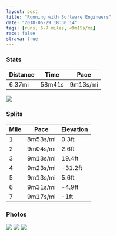 ```yaml
---
layout: post
title: "Running with Software Engineers"
date: "2018-06-29 18:30:14"
tags: [runs, 6-7 miles, <9m15s/mi]
race: false
strava: true
---
```


### Stats

| Distance | Time | Pace |
|----------|------|------|
|6.37mi|58m41s|9m13s/mi|

<img src='https://maps.googleapis.com/maps/api/staticmap?maptype=roadmap&path=enc:iapwFtwlbMrXr^fMjEvCkBrTbDz]}FdWc]tLjA~BrO}ChkAZ|MuNLiL|DsAvMRbW}BvA_B`Ll@~SjB[xAdMpDvD~]lKhStObIrCzCyKxa@|No@rNrQxG|r@h|@&key=AIzaSyC1MId7bFpkLXNAaYhBSTb8jLyiSqzbDtM&size=800x800&markers=color:yellow|label:S|40.71973,-73.96235&markers=color:green|label:F|40.674870000000006,-74.01606'>

### Splits

| Mile | Pace | Elevation |
|------|------|-----------|
|1|8m53s/mi|0.3ft|
|2|9m04s/mi|2.6ft|
|3|9m13s/mi|19.4ft|
|4|9m23s/mi|-31.2ft|
|5|9m13s/mi|5.6ft|
|6|9m31s/mi|-4.9ft|
|7|9m17s/mi|-1ft|

### Photos
<img src='https://dgtzuqphqg23d.cloudfront.net/nYqssKjyor0BuXu824__x3Opmm9PFjG0Z0AqBc68L1g-768x576.jpg'>

<img src='https://dgtzuqphqg23d.cloudfront.net/_Y46On_zeKpX2KDUlWASgAVU3S6WsSWp8_OfQ2KNUNE-768x576.jpg'>

<img src='https://dgtzuqphqg23d.cloudfront.net/DxGfFaIx2lSVJomVpQ97sf9hpJLgdLECovvwW6ZknkQ-576x768.jpg'>
